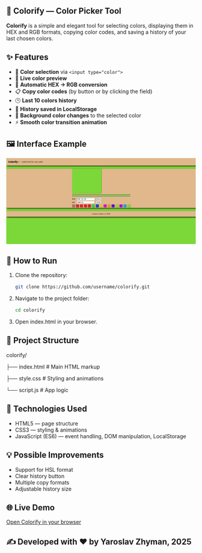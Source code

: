 ## 🎨 Colorify — Color Picker Tool

**Colorify** is a simple and elegant tool for selecting colors, displaying them in HEX and RGB formats, copying color codes, and saving a history of your last chosen colors.

## ✨ Features
- 📌 **Color selection** via `<input type="color">`
- 🎯 **Live color preview**
- 🔄 **Automatic HEX → RGB conversion**
- 📋 **Copy color codes** (by button or by clicking the field)
- 🕒 **Last 10 colors history**
- 💾 **History saved in LocalStorage**
- 🎨 **Background color changes** to the selected color
- ⚡ **Smooth color transition animation**

## 🖼 Interface Example
![Colorify Screenshot](img/screenshot.png)

## 🚀 How to Run
1. Clone the repository:
   ```bash
   git clone https://github.com/username/colorify.git

2. Navigate to the project folder:
   ```bash
   cd colorify

3. Open index.html in your browser.

## 📂 Project Structure

colorify/

├── index.html   # Main HTML markup

├── style.css    # Styling and animations

└── script.js    # App logic

## 📌 Technologies Used

- HTML5 — page structure
- CSS3 — styling & animations
- JavaScript (ES6) — event handling, DOM manipulation, LocalStorage

## 💡 Possible Improvements

- Support for HSL format
- Clear history button
- Multiple copy formats
- Adjustable history size

## 🌐 Live Demo
[Open Colorify in your browser](https://yari4ek89.github.io/colorify/)

## ✍ Developed with ❤️ by Yaroslav Zhyman, 2025
